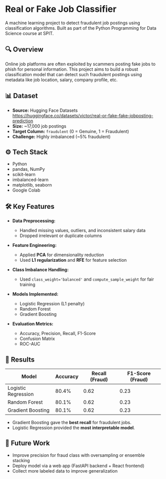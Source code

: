 # Real or Fake Job Classifier

A machine learning project to detect fraudulent job postings using classification algorithms. Built as part of the Python Programming for Data Science course at SPIT.

## 🔍 Overview

Online job platforms are often exploited by scammers posting fake jobs to phish for personal information. This project aims to build a robust classification model that can detect such fraudulent postings using metadata like job location, salary, company profile, etc.

## 📊 Dataset

- **Source:** Hugging Face Datasets  
  https://huggingface.co/datasets/victor/real-or-fake-fake-jobposting-prediction
- **Size:** ~17,000 job postings
- **Target Column:** `fraudulent` (0 = Genuine, 1 = Fraudulent)
- **Challenge:** Highly imbalanced (~5% fraudulent)

## ⚙️ Tech Stack

- Python
- pandas, NumPy
- scikit-learn
- imbalanced-learn
- matplotlib, seaborn
- Google Colab

## 🛠️ Key Features

- **Data Preprocessing:**
  - Handled missing values, outliers, and inconsistent salary data
  - Dropped irrelevant or duplicate columns

- **Feature Engineering:**
  - Applied **PCA** for dimensionality reduction
  - Used **L1 regularization** and **RFE** for feature selection

- **Class Imbalance Handling:**
  - Used `class_weight='balanced'` and `compute_sample_weight` for fair training

- **Models Implemented:**
  - Logistic Regression (L1 penalty)
  - Random Forest
  - Gradient Boosting

- **Evaluation Metrics:**
  - Accuracy, Precision, Recall, F1-Score
  - Confusion Matrix
  - ROC-AUC

## 🧪 Results

| Model             | Accuracy | Recall (Fraud) | F1-Score (Fraud) |
|------------------|----------|----------------|------------------|
| Logistic Regression | 80.4%    | 0.62           | 0.23             |
| Random Forest       | 80.1%    | 0.62           | 0.23             |
| Gradient Boosting   | 80.1%    | 0.62           | 0.23             |

- Gradient Boosting gave the **best recall** for fraudulent jobs.
- Logistic Regression provided the **most interpretable model**.

## 📌 Future Work

- Improve precision for fraud class with oversampling or ensemble stacking
- Deploy model via a web app (FastAPI backend + React frontend)
- Collect more labeled data to improve generalization



